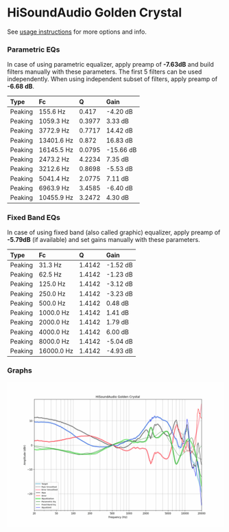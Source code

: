 # HiSoundAudio Golden Crystal
See [usage instructions](https://github.com/jaakkopasanen/AutoEq#usage) for more options and info.

### Parametric EQs
In case of using parametric equalizer, apply preamp of **-7.63dB** and build filters manually
with these parameters. The first 5 filters can be used independently.
When using independent subset of filters, apply preamp of **-6.68 dB**.

| Type    | Fc         |      Q | Gain      |
|:--------|:-----------|:-------|:----------|
| Peaking | 155.6 Hz   | 0.417  | -4.20 dB  |
| Peaking | 1059.3 Hz  | 0.3977 | 3.33 dB   |
| Peaking | 3772.9 Hz  | 0.7717 | 14.42 dB  |
| Peaking | 13401.6 Hz | 0.872  | 16.83 dB  |
| Peaking | 16145.5 Hz | 0.0795 | -15.66 dB |
| Peaking | 2473.2 Hz  | 4.2234 | 7.35 dB   |
| Peaking | 3212.6 Hz  | 0.8698 | -5.53 dB  |
| Peaking | 5041.4 Hz  | 2.0775 | 7.11 dB   |
| Peaking | 6963.9 Hz  | 3.4585 | -6.40 dB  |
| Peaking | 10455.9 Hz | 3.2472 | 4.30 dB   |

### Fixed Band EQs
In case of using fixed band (also called graphic) equalizer, apply preamp of **-5.79dB**
(if available) and set gains manually with these parameters.

| Type    | Fc         |      Q | Gain     |
|:--------|:-----------|:-------|:---------|
| Peaking | 31.3 Hz    | 1.4142 | -1.52 dB |
| Peaking | 62.5 Hz    | 1.4142 | -1.23 dB |
| Peaking | 125.0 Hz   | 1.4142 | -3.12 dB |
| Peaking | 250.0 Hz   | 1.4142 | -3.23 dB |
| Peaking | 500.0 Hz   | 1.4142 | 0.48 dB  |
| Peaking | 1000.0 Hz  | 1.4142 | 1.41 dB  |
| Peaking | 2000.0 Hz  | 1.4142 | 1.79 dB  |
| Peaking | 4000.0 Hz  | 1.4142 | 6.00 dB  |
| Peaking | 8000.0 Hz  | 1.4142 | -5.04 dB |
| Peaking | 16000.0 Hz | 1.4142 | -4.93 dB |

### Graphs
![](./HiSoundAudio%20Golden%20Crystal.png)